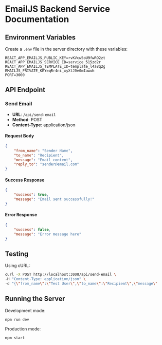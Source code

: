 # EmailJS Backend Service Documentation

## Environment Variables
Create a `.env` file in the server directory with these variables:
```env
REACT_APP_EMAILJS_PUBLIC_KEY=rvKVcw5oU9fwRO2zt
REACT_APP_EMAILJS_SERVICE_ID=service_515zd2r
REACT_APP_EMAILJS_TEMPLATE_ID=template_l4a8q2g
EMAILJS_PRIVATE_KEY=qRr4ni_xyXtJ0e0mIawuh
PORT=3000
```

## API Endpoint

### Send Email
- **URL**: `/api/send-email`
- **Method**: POST
- **Content-Type**: application/json

#### Request Body
```json
{
    "from_name": "Sender Name",
    "to_name": "Recipient",
    "message": "Email content",
    "reply_to": "sender@email.com"
}
```

#### Success Response
```json
{
    "success": true,
    "message": "Email sent successfully!"
}
```

#### Error Response
```json
{
    "success": false,
    "message": "Error message here"
}
```

## Testing
Using cURL:
```bash
curl -X POST http://localhost:3000/api/send-email \
-H "Content-Type: application/json" \
-d "{\"from_name\":\"Test User\",\"to_name\":\"Recipient\",\"message\":\"This is a test message\",\"reply_to\":\"test@example.com\"}"
```

## Running the Server
Development mode:
```bash
npm run dev
```

Production mode:
```bash
npm start
```
